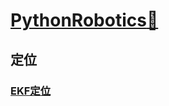 # [PythonRobotics:link:](https://github.com/AtsushiSakai/PythonRobotics)

## 定位
### [EKF定位](EKF%20localization.md)
